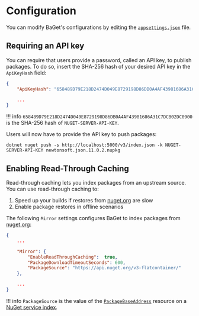 # Configuration

You can modify BaGet's configurations by editing the [`appsettings.json`](https://github.com/loic-sharma/BaGet/blob/master/src/BaGet/appsettings.json) file.

## Requiring an API key

You can require that users provide a password, called an API key, to publish packages.
To do so, insert the SHA-256 hash of your desired API key in the `ApiKeyHash` field:

```json
{
    "ApiKeyHash": "658489D79E218D2474D049E8729198D86DB0A4AF43981686A31C7DCB02DC0900",

    ...
}
```

!!! info
    `658489D79E218D2474D049E8729198D86DB0A4AF43981686A31C7DCB02DC0900` is the SHA-256 hash of `NUGET-SERVER-API-KEY`.

Users will now have to provide the API key to push packages:

```
dotnet nuget push -s http://localhost:5000/v3/index.json -k NUGET-SERVER-API-KEY newtonsoft.json.11.0.2.nupkg
```

## Enabling Read-Through Caching

Read-through caching lets you index packages from an upstream source. You can use read-through
caching to:

1. Speed up your builds if restores from [nuget.org](https://nuget.org) are slow
2. Enable package restores in offline scenarios

The following `Mirror` settings configures BaGet to index packages from [nuget.org](https://nuget.org):

```json
{
    ...

    "Mirror": {
        "EnableReadThroughCaching":  true,
        "PackageDownloadTimeoutSeconds": 600,
        "PackageSource": "https://api.nuget.org/v3-flatcontainer/"
    },

    ...
}
```

!!! info
    `PackageSource` is the value of the [`PackageBaseAddress`](https://docs.microsoft.com/en-us/nuget/api/overview#resources-and-schema) resource
    on a [NuGet service index](https://docs.microsoft.com/en-us/nuget/api/service-index).
